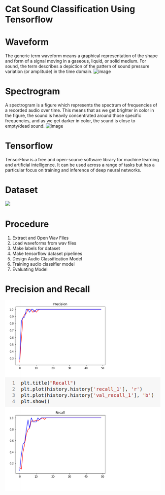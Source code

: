 # Cat Sound Classification Using Tensorflow

# Waveform
The generic term waveform means a graphical representation of the shape and form of a signal moving in a gaseous, liquid, or solid medium. For sound, the term describes a depiction of the pattern of sound pressure variation (or amplitude) in the time domain.
![image](https://user-images.githubusercontent.com/44013285/168428863-a8359645-357c-42c3-8118-6eab1f01a312.png)

# Spectrogram
A spectrogram is a figure which represents the spectrum of frequencies of a recorded audio over time. This means that as we get brighter in color in the figure, the sound is heavily concentrated around those specific frequencies, and as we get darker in color, the sound is close to empty/dead sound.
![image](https://user-images.githubusercontent.com/44013285/168428904-d122a218-871f-420f-9c61-7b79f7084be2.png)

# Tensorflow
TensorFlow is a free and open-source software library for machine learning and artificial intelligence. It can be used across a range of tasks but has a particular focus on training and inference of deep neural networks.

# Dataset
![](https://www.kaggle.com/datasets/yagtapandeya/cat-sound-classification-dataset)


# Procedure
1. Extract and Open Wav Files
2. Load waveforms from wav files
3. Make labels for dataset
4. Make tensorflow dataset pipelines
5. Design Audio Classification Model
6. Training audio classifier model
7. Evaluating Model

# Precision and Recall
![](/pred.png)
